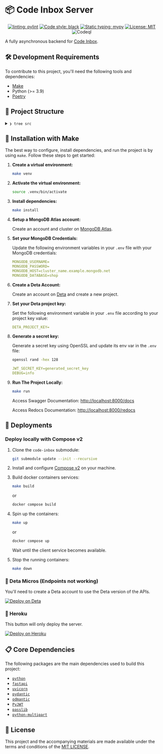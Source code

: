 # 📦 Code Inbox Server

<div align="center">

[![linting: pylint](https://img.shields.io/badge/linting-pylint-yellowgreen)](https://github.com/PyCQA/pylint)
[![Code style: black](https://img.shields.io/badge/code%20style-black-000000.svg)](https://github.com/psf/black)
[![Static typing: mypy](http://www.mypy-lang.org/static/mypy_badge.svg)](http://mypy-lang.org/)
[![License: MIT](https://img.shields.io/badge/License-MIT-blue.svg)](https://opensource.org/licenses/MIT)
![Codeql](https://github.com/github/docs/actions/workflows/codeql.yml/badge.svg)

</div>

A fully asynchronous backend for [Code Inbox](https://github.com/wiseaidev/code-inbox).

## 🛠️ Development Requirements

To contribute to this project, you'll need the following tools and dependencies:

- [Make](https://www.gnu.org/software/make/)
- Python (>= 3.9)
- [Poetry](https://python-poetry.org/)

## 📂 Project Structure

<details>
<summary><code>❯ tree src</code></summary>

```sh
.
├── nylas          # Package contains different config files for the `nylas` app.
│   ├── crud.py       # Module contains different CRUD operations performed on the database.
│   ├── models.py     # Module contains different data models for ODM to interact with database.
│   ├── router.py     # Module contains different routes for this api.
│   └── schemas.py    # Module contains different schemas for this api for validation purposes.
├── users         # Package contains different config files for the `users` app.
│   ├── crud.py       # Module contains different CRUD operations performed on the database.
│   ├── models.py     # Module contains different models for ODMs to inteact with database.
│   ├── router.py     # Module contains different routes for this api.
│   └── schemas.py    # Module contains different schemas for this api for validation purposes.
├── utils         # Package contains different common utility modules for the whole project.
│   ├── dependencies.py     # A utility script that yield a session for each request to make the crud call work.
│   ├── engine.py           # A utility script that initializes an ODMantic engine and client and set them as app state variables.
├── config.py     # Module contains the main configuration settings for project.
├── main.py       # Startup script. Starts uvicorn.
└── py.typed      # mypy related file.
```

</details>

## 🚀 Installation with Make

The best way to configure, install dependencies, and run the project is by using `make`. Follow these steps to get started:

1. **Create a virtual environment:**

   ```sh
   make venv
   ```

2. **Activate the virtual environment:**

   ```sh
   source .venv/bin/activate
   ```

3. **Install dependencies:**

   ```sh
   make install
   ```

4. **Setup a MongoDB Atlas account:**

   Create an account and cluster on [MongoDB Atlas](https://www.mongodb.com/cloud/atlas/signup).

5. **Set your MongoDB Credentials:**

   Update the following environment variables in your `.env` file with your MongoDB credentials:

   ```yaml
   MONGODB_USERNAME=
   MONGODB_PASSWORD=
   MONGODB_HOST=cluster_name.example.mongodb.net
   MONGODB_DATABASE=shop
   ```

6. **Create a Deta Account:**

   Create an account on [Deta](https://www.deta.sh/) and create a new project.

7. **Set your Deta project key:**

   Set the following environment variable in your `.env` file according to your project key value:

   ```yaml
   DETA_PROJECT_KEY=
   ```

8. **Generate a secret key:**

   Generate a secret key using OpenSSL and update its env var in the `.env` file:

   ```sh
   openssl rand -hex 128
   ```

   ```yaml
   JWT_SECRET_KEY=generated_secret_key
   DEBUG=info
   ```

9. **Run The Project Locally:**

   ```sh
   make run
   ```

   Access Swagger Documentation: <http://localhost:8000/docs>

   Access Redocs Documentation: <http://localhost:8000/redocs>

## 🚀 Deployments

### Deploy locally with Compose v2

1. Clone the `code-inbox` submodule:

   ```sh
   git submodule update --init --recursive
   ```

2. Install and configure [Compose v2](https://github.com/docker/compose) on your machine.

3. Build docker containers services:

   ```sh
   make build
   ```

   or

   ```sh
   docker compose build
   ```

4. Spin up the containers:

   ```sh
   make up
   ```

   or

   ```sh
   docker compose up
   ```

   Wait until the client service becomes available.

5. Stop the running containers:

   ```sh
   make down
   ```

### 🚀 Deta Micros (Endpoints not working)

You'll need to create a Deta account to use the Deta version of the APIs.

[![Deploy on Deta](https://button.deta.dev/1/svg)](https://go.deta.dev/deploy?repo=https://github.com/wiseaidev/code-inbox-server)

### 🚀 Heroku

This button will only deploy the server.

[![Deploy on Heroku](https://www.herokucdn.com/deploy/button.svg)](https://heroku.com/deploy?template=https://github.com/wiseaidev/code-inbox-server)

## 📋 Core Dependencies

The following packages are the main dependencies used to build this project:

- [`python`](https://github.com/python/cpython)
- [`fastapi`](https://github.com/tiangolo/fastapi)
- [`uvicorn`](https://github.com/encode/uvicorn)
- [`pydantic`](https://github.com/pydantic/pydantic)
- [`odmantic`](https://github.com/art049/odmantic)
- [`PyJWT`](https://github.com/jpadilla/pyjwt)
- [`passlib`](https://passlib.readthedocs.io/en/stable/index.html)
- [`python-multipart`](https://github.com/andrew-d/python-multipart)

## 📄 License

This project and the accompanying materials are made available under the terms and conditions of the [MIT LICENSE](https://github.com/wiseaidev/code-inbox-server/blob/main/LICENSE).
